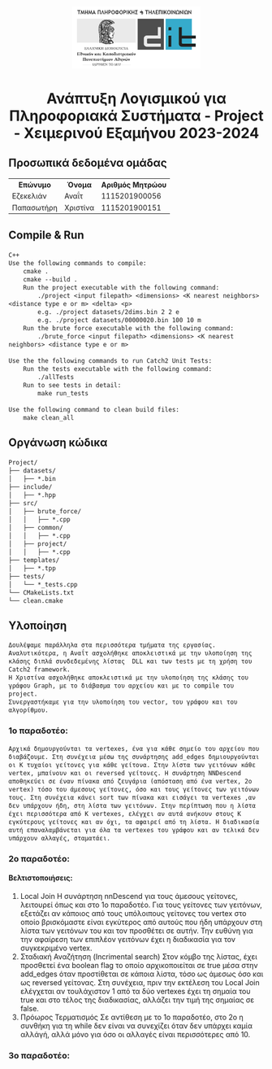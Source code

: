 <p align="center"><img src="logo_el.png" alt="Λογότυπο ΕΚΠΑ DiT" width=50%/></p>

# <center>Ανάπτυξη Λογισμικού για Πληροφοριακά Συστήματα - Project - Χειμερινού Εξαμήνου 2023-2024</center>


## Προσωπικά δεδομένα ομάδας
<table>
    <tr>
    <th>Επώνυμο</th>
    <th>Όνομα</th>
    <th>Αριθμός Μητρώου</th>
    </tr>
    <tr>
    <td>Εζεκελιάν</td>
    <td>Αναΐτ</td>
    <td>1115201900056</td>
    </tr>
    <tr>
    <td>Παπασωτήρη</td>
    <td>Χριστίνα</td>
    <td>1115201900151</td>
    </tr>
</table>

## Compile & Run
    C++
    Use the following commands to compile:
        cmake .
        cmake --build . 
        Run the project executable with the following command:
            ./project <input filepath> <dimensions> <K nearest neighbors> <distance type e or m> <delta> <p>
            e.g. ./project datasets/2dims.bin 2 2 e
            e.g. ./project datasets/00000020.bin 100 10 m
        Run the brute force executable with the following command:
            ./brute_force <input filepath> <dimensions> <K nearest neighbors> <distance type e or m>

    Use the the following commands to run Catch2 Unit Tests:
        Run the tests executable with the following command:            
            ./allTests
        Run to see tests in detail:
            make run_tests

    Use the following command to clean build files:
        make clean_all  
    
## Οργάνωση κώδικα
    Project/
    ├── datasets/
    │   ├── *.bin
    ├── include/
    │   ├── *.hpp
    ├── src/
    │   ├── brute_force/
    │   │   ├── *.cpp
    │   ├── common/
    │   │   ├── *.cpp
    │   ├── project/
    │   │   ├── *.cpp
    ├── templates/
    │   ├── *.tpp
    ├── tests/
    │   └── *_tests.cpp
    └── CMakeLists.txt
    └── clean.cmake

## Υλοποίηση
    Δουλέψαμε παράλληλα στα περισσότερα τμήματα της εργασίας. 
    Αναλυτικότερα, η Αναΐτ ασχολήθηκε αποκλειστικά με την υλοποίηση της κλάσης διπλά συνδεδεμένης λίστας  DLL και των tests με τη χρήση του Catch2 framework. 
    Η Χριστίνα ασχολήθηκε αποκλειστικά με την υλοποίηση της κλάσης του γράφου Graph, με το διάβασμα του αρχείου και με το compile του project. 
    Συνεργαστήκαμε για την υλοποίηση του vector, του γράφου και του αλγορίθμου.

### 1o παραδοτέο:
    Αρχικά δημουργούνται τα vertexes, ένα για κάθε σημείο του αρχείου που διαβάζουμε. Στη συνέχεια μέσω της συνάρτησης add_edges δημιουργούνται οι Κ τυχαίοι γείτονες για κάθε γείτονα. Στην λίστα των γειτόνων κάθε vertex, μπαίνουν και οι reversed γείτονες. Η συνάρτηση NNDescend αποθηκεύει σε έναν πίνακα από ζευγάρια (απόσταση από ένα vertex, 2ο vertex) τόσο του άμεσους γείτονες, όσο και τους γείτονες των γειτόνων τους. Στη συνέχεια κάνει sort των πίνακα και εισάγει τα vertexes ,αν δεν υπάρχουν ήδη, στη λίστα των γειτόνων. Στην περίπτωση που η λίστα έχει περισσότερα από Κ vertexes, ελέγχει αν αυτά ανήκουν στους Κ εγκύτερους γείτονες και αν όχι, τα αφαιρεί από τη λίστα. Η διαδικασία αυτή επαναλαμβάνεται για όλα τα vertexes του γράφου και αν τελικά δεν υπάρχουν αλλαγές, σταματάει. 

### 2ο παραδοτέο:
#### Βελτιστοποιήσεις:
1. Local Join
    Η συνάρτηση nnDescend για τους άμεσους γείτονες, λειτουρεί όπως και στο 1ο παραδοτέο. Για τους γείτονες των γειτόνων, εξετάζει αν κάποιος από τους υπόλοιπους γείτονες του vertex στο οποίο βρισκόμαστε είναι εγκύτερος από αυτούς που ήδη υπάρχουν στη λίστα των γειτόνων του και τον προσθέτει σε αυτήν. Την ευθύνη για την αφαίρεση των επιπλέον γειτόνων έχει η διαδικασία για τον συγκεκριμένο vertex. 
2. Σταδιακή Αναζήτηση (Incrimental search) 
    Στον κόμβο της λίστας, έχει προσθετεί ένα boolean flag το οποίο αρχικοποιείται σε true μέσα στην add_edges όταν προστίθεται σε κάποια λίστα, τόσο ως άμεσως όσο και ως reversed γείτονας. Στη συνέχεια, πριν την εκτέλεση του Local Join ελέγχεται αν τουλάχιστον 1 από τα δύο vertexes έχει τη σημαία του true και στο τέλος της διαδικασίας, αλλάζει την τιμή της σημαίας σε false.
3. Πρόωρος Τερματισμός
    Σε αντίθεση με το 1ο παραδοτέο, στο 2ο η συνθήκη για τη while δεν είναι να συνεχίζει όταν δεν υπάρχει καμία αλλάγή, αλλά μόνο για όσο οι αλλαγές είναι περισσότερες από 10. 

### 3ο παραδοτέο:
